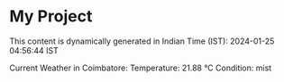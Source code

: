 # My Project

This content is dynamically generated in Indian Time (IST): 2024-01-25 04:56:44 IST


Current Weather in Coimbatore:
Temperature: 21.88 °C
Condition: mist
